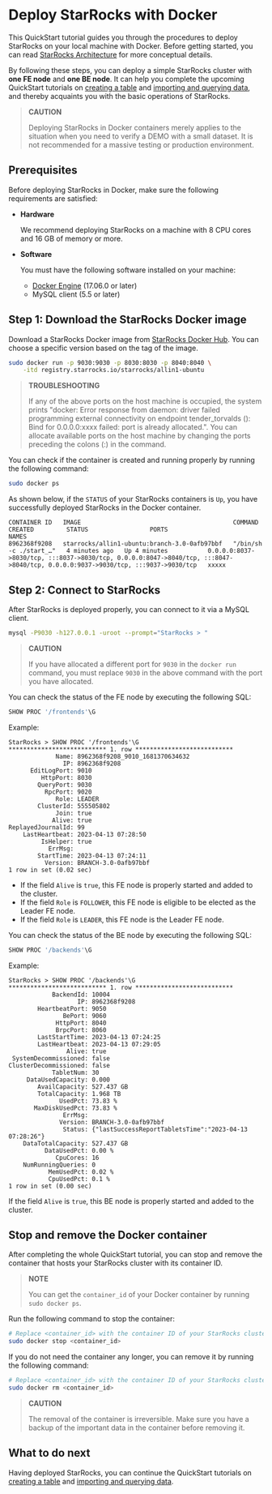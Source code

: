 # Deploy StarRocks with Docker

This QuickStart tutorial guides you through the procedures to deploy StarRocks on your local machine with Docker. Before getting started, you can read [StarRocks Architecture](../introduction/Architecture.md) for more conceptual details.

By following these steps, you can deploy a simple StarRocks cluster with **one FE node** and **one BE node**. It can help you complete the upcoming QuickStart tutorials on [creating a table](../quick_start/Create_table.md) and [importing and querying data](../quick_start/Import_and_query.md), and thereby acquaints you with the basic operations of StarRocks.

> **CAUTION**
>
> Deploying StarRocks in Docker containers merely applies to the situation when you need to verify a DEMO with a small dataset. It is not recommended for a massive testing or production environment.

## Prerequisites

Before deploying StarRocks in Docker, make sure the following requirements are satisfied:

- **Hardware**

  We recommend deploying StarRocks on a machine with 8 CPU cores and 16 GB of memory or more.

- **Software**

  You must have the following software installed on your machine:

  - [Docker Engine](https://docs.docker.com/engine/install/) (17.06.0 or later)
  - MySQL client (5.5 or later)

## Step 1: Download the StarRocks Docker image

Download a StarRocks Docker image from [StarRocks Docker Hub](https://hub.docker.com/r/starrocks/allin1-ubuntu/tags). You can choose a specific version based on the tag of the image.

```Bash
sudo docker run -p 9030:9030 -p 8030:8030 -p 8040:8040 \
    -itd registry.starrocks.io/starrocks/allin1-ubuntu
```

> **TROUBLESHOOTING**
>
> If any of the above ports on the host machine is occupied, the system prints "docker: Error response from daemon: driver failed programming external connectivity on endpoint tender_torvalds (): Bind for 0.0.0.0:xxxx failed: port is already allocated.". You can allocate available ports on the host machine by changing the ports preceding the colons (:) in the command.

You can check if the container is created and running properly by running the following command:

```Bash
sudo docker ps
```

As shown below, if the `STATUS` of your StarRocks containers is `Up`, you have successfully deployed StarRocks in the Docker container.

```Plain
CONTAINER ID   IMAGE                                          COMMAND                  CREATED         STATUS                 PORTS                                                                                                                             NAMES
8962368f9208   starrocks/allin1-ubuntu:branch-3.0-0afb97bbf   "/bin/sh -c ./start_…"   4 minutes ago   Up 4 minutes           0.0.0.0:8037->8030/tcp, :::8037->8030/tcp, 0.0.0.0:8047->8040/tcp, :::8047->8040/tcp, 0.0.0.0:9037->9030/tcp, :::9037->9030/tcp   xxxxx
```

## Step 2: Connect to StarRocks

After StarRocks is deployed properly, you can connect to it via a MySQL client.

```Bash
mysql -P9030 -h127.0.0.1 -uroot --prompt="StarRocks > "
```

> **CAUTION**
>
> If you have allocated a different port for `9030` in the `docker run` command, you must replace `9030` in the above command with the port you have allocated.

You can check the status of the FE node by executing the following SQL:

```SQL
SHOW PROC '/frontends'\G
```

Example:

```Plain
StarRocks > SHOW PROC '/frontends'\G
*************************** 1. row ***************************
             Name: 8962368f9208_9010_1681370634632
               IP: 8962368f9208
      EditLogPort: 9010
         HttpPort: 8030
        QueryPort: 9030
          RpcPort: 9020
             Role: LEADER
        ClusterId: 555505802
             Join: true
            Alive: true
ReplayedJournalId: 99
    LastHeartbeat: 2023-04-13 07:28:50
         IsHelper: true
           ErrMsg: 
        StartTime: 2023-04-13 07:24:11
          Version: BRANCH-3.0-0afb97bbf
1 row in set (0.02 sec)
```

- If the field `Alive` is `true`, this FE node is properly started and added to the cluster.
- If the field `Role` is `FOLLOWER`, this FE node is eligible to be elected as the Leader FE node.
- If the field `Role` is `LEADER`, this FE node is the Leader FE node.

You can check the status of the BE node by executing the following SQL:

```SQL
SHOW PROC '/backends'\G
```

Example:

```Plain
StarRocks > SHOW PROC '/backends'\G
*************************** 1. row ***************************
            BackendId: 10004
                   IP: 8962368f9208
        HeartbeatPort: 9050
               BePort: 9060
             HttpPort: 8040
             BrpcPort: 8060
        LastStartTime: 2023-04-13 07:24:25
        LastHeartbeat: 2023-04-13 07:29:05
                Alive: true
 SystemDecommissioned: false
ClusterDecommissioned: false
            TabletNum: 30
     DataUsedCapacity: 0.000 
        AvailCapacity: 527.437 GB
        TotalCapacity: 1.968 TB
              UsedPct: 73.83 %
       MaxDiskUsedPct: 73.83 %
               ErrMsg: 
              Version: BRANCH-3.0-0afb97bbf
               Status: {"lastSuccessReportTabletsTime":"2023-04-13 07:28:26"}
    DataTotalCapacity: 527.437 GB
          DataUsedPct: 0.00 %
             CpuCores: 16
    NumRunningQueries: 0
           MemUsedPct: 0.02 %
           CpuUsedPct: 0.1 %
1 row in set (0.00 sec)
```

If the field `Alive` is `true`, this BE node is properly started and added to the cluster.

## Stop and remove the Docker container

After completing the whole QuickStart tutorial, you can stop and remove the container that hosts your StarRocks cluster with its container ID.

> **NOTE**
>
> You can get the `container_id` of your Docker container by running `sudo docker ps`.

Run the following command to stop the container:

```Bash
# Replace <container_id> with the container ID of your StarRocks cluster.
sudo docker stop <container_id>
```

If you do not need the container any longer, you can remove it by running the following command:

```Bash
# Replace <container_id> with the container ID of your StarRocks cluster.
sudo docker rm <container_id>
```

> **CAUTION**
>
> The removal of the container is irreversible. Make sure you have a backup of the important data in the container before removing it.

## What to do next

Having deployed StarRocks, you can continue the QuickStart tutorials on [creating a table](../quick_start/Create_table.md) and [importing and querying data](../quick_start/Import_and_query.md).
